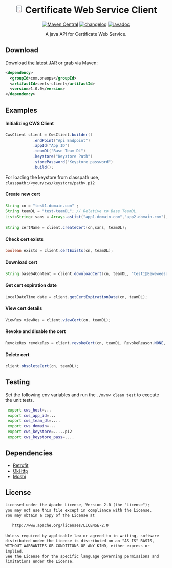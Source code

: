 <div align="center">

# <img src="docs/images/tls-certificate-64.png" alt="Cert" width=25 height=25> Certificate Web Service Client
[![Maven Central](https://img.shields.io/maven-central/v/com.oneops/certs-client.svg?label=Maven%20Central)](http://search.maven.org/#search%7Cgav%7C1%7Cg%3A%22com.oneops%22%20AND%20a%3A%22certs-client%22) [![changelog][cl-svg]][cl-url] [![javadoc][javadoc-svg]][javadoc-url]  

A  java API for Certificate Web Service. 
</div>

Download
--------

Download [the latest JAR][1] or grab via Maven:
```xml
<dependency>
  <groupId>com.oneops</groupId>
  <artifactId>certs-client</artifactId>
  <version>1.0.0</version>
</dependency>
```

## Examples

#### Initializing CWS Client

```java
CwsClient client = CwsClient.builder()
            .endPoint("Api Endpoint")
            .appId("App ID")
            .teamDL("Base Team DL")
            .keystore("Keystore Path")
            .storePassword("Keystore password")
            .build();
```
For loading the keystore from classpath use, `classpath:/<your/cws/keystore/path>.p12`

#### Create new cert

```java
String cn = "test1.domain.com" ;
String teamDL = "test-teamDL"; // Relative to Base TeamDL.
List<String> sans = Arrays.asList("app1.domain.com","app2.domain.com");
    
String certName = client.createCert(cn,sans, teamDL);
```

#### Check cert exists

```java
boolean exists = client.certExists(cn, teamDL);
```

#### Download cert

```java
String base64Content = client.downloadCert(cn, teamDL, "test1@Eeweweesd", CertFormat.PKCS12);
```

#### Get cert expiration date

```java
LocalDateTime date = client.getCertExpirationDate(cn, teamDL);
```

#### View cert details

```java
ViewRes viewRes = client.viewCert(cn, teamDL);
```


#### Revoke and disable the cert

```java
RevokeRes revokeRes = client.revokeCert(cn, teamDL, RevokeReason.NONE, true);
```

#### Delete cert

```java
client.obsoleteCert(cn, teamDL);
```

## Testing

Set the following env variables and run the `./mvnw clean test` to execute the unit tests.

```bash
 export cws_host=...     
 export cws_app_id=...
 export cws_team_dl=....
 export cws_domain=...
 export cws_keystore=.....p12
 export cws_keystore_pass=....
```

## Dependencies

   - [Retrofit](https://github.com/square/retrofit/)
   - [OkHttp](https://github.com/square/okhttp)
   - [Moshi](https://github.com/square/Moshi/)

License
-------

    Licensed under the Apache License, Version 2.0 (the "License");
    you may not use this file except in compliance with the License.
    You may obtain a copy of the License at

       http://www.apache.org/licenses/LICENSE-2.0

    Unless required by applicable law or agreed to in writing, software
    distributed under the License is distributed on an "AS IS" BASIS,
    WITHOUT WARRANTIES OR CONDITIONS OF ANY KIND, either express or implied.
    See the License for the specific language governing permissions and
    limitations under the License.



<!-- Badges -->

[1]: https://search.maven.org/remote_content?g=com.oneops&a=certs-client&v=LATEST

[cl-url]: https://github.com/oneops/certs-client/blob/master/CHANGELOG.md
[cl-svg]: https://img.shields.io/badge/change--log-latest-blue.svg?style=flat-square

[javadoc-url]: https://oneops.github.io/certs-client/javadocs/
[javadoc-svg]: https://img.shields.io/badge/api--doc-latest-ff69b4.svg.svg?style=flat-square

